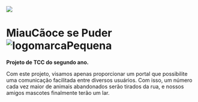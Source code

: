 <img src="https://user-images.githubusercontent.com/48127848/69908506-b7ba1000-13c9-11ea-8627-6bfc721394fa.png" style="text-align: center;" />

# MiauCãoce se Puder ![logomarcaPequena](https://user-images.githubusercontent.com/48127848/69908487-585c0000-13c9-11ea-9157-e106508ebd01.png)


**Projeto de TCC do segundo ano.**


Com este projeto, visamos apenas proporcionar um portal que possibilite uma comunicação facilitada entre diversos usuários. Com isso, um número cada vez maior de animais abandonados serão tirados da rua, e nossos amigos mascotes finalmente terão um lar.
